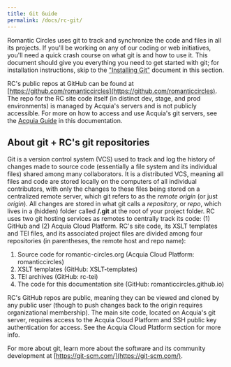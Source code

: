 ```yaml
---
title: Git Guide
permalink: /docs/rc-git/
---
```


Romantic Circles uses git to track and synchronize the code and files in all its projects. If you'll be working on any of our coding or web initiatives, you'll need a quick crash course on what git is and how to use it. This document should give you everything you need to get started with git; for installation instructions, skip to the ["Installing Git"](git-install-clone.md) document in this section.

RC's public repos at GitHub can be found at [https://github.com/romanticcircles](https://github.com/romanticcircles). The repo for the RC site code itself (in distinct dev, stage, and prod environments) is managed by Acquia's servers and is not publicly accessible. For more on how to access and use Acquia's git servers, see the [Acquia Guide](docs/../../acquia-guide/acquia-guide.md) in this documentation.

## About git + RC's git repositories

Git is a version control system (VCS) used to track and log the history of changes made to source code (essentially a file system and its individual files) shared among many collaborators. It is a distributed VCS, meaning all files and code are stored locally on the computers of all individual contributors, with only the changes to these files being stored on a centralized remote server, which git refers to as the *remote origin* (or just *origin*). All changes are stored in what git calls a *repository*, or *repo*, which lives in a (hidden) folder called **/.git** at the root of your project folder. RC uses two git hosting services as remotes to centrally track its code: (1) GitHub and (2) Acquia Cloud Platform. RC's site code, its XSLT templates and TEI files, and its associated project files are divided among four repositories (in parentheses, the remote host and repo name):

1. Source code for romantic-circles.org (Acquia Cloud Platform: romanticcircles)
2. XSLT templates (GitHub: XSLT-templates)
3. TEI archives (GitHub: rc-tei)
4. The code for this documentation site (GitHub: romanticcircles.github.io)

RC's GitHub repos are public, meaning they can be viewed and cloned by any public user (though to push changes back to the origin requires organizational membership). The main site code, located on Acquia's git server, requires access to the Acquia Cloud Platform and SSH public key authentication for access. See the Acquia Cloud Platform section for more info.

For more about git, learn more about the software and its community development at [https://git-scm.com/](https://git-scm.com/).

